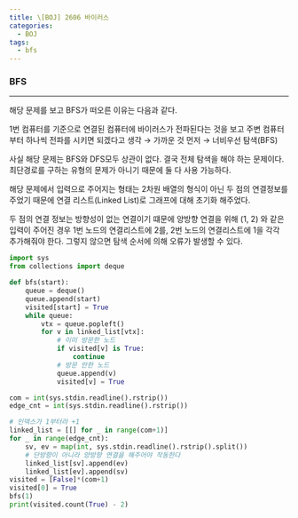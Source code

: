 ```yaml
---
title: \[BOJ] 2606 바이러스
categories: 
  - BOJ
tags: 
  - bfs
---
```


### BFS

---

해당 문제를 보고 BFS가 떠오른 이유는 다음과 같다.

1번 컴퓨터를 기준으로 연결된 컴퓨터에 바이러스가 전파된다는 것을 보고 주변 컴퓨터부터 하나씩 전파를 시키면 되겠다고 생각 → 가까운 것 먼저 → 너비우선 탐색(BFS)

사실 해당 문제는 BFS와 DFS모두 상관이 없다. 결국 전체 탐색을 해야 하는 문제이다. 최단경로를 구하는 유형의 문제가 아니기 때문에 둘 다 사용 가능하다.

해당 문제에서 입력으로 주어지는 형태는 2차원 배열의 형식이 아닌 두 점의 연결정보를 주었기 때문에 연결 리스트(Linked List)로 그래프에 대해 초기화 해주었다.

두 점의 연결 정보는 방향성이 없는 연결이기 떄문에 양방향 연결을 위해 (1, 2) 와 같은 입력이 주어진 경우 1번 노드의 연결리스트에 2를, 2번 노드의 연결리스트에 1을 각각 추가해줘야 한다. 그렇지 않으면 탐색 순서에 의해 오류가 발생할 수 있다.

```python
import sys
from collections import deque

def bfs(start):
    queue = deque()
    queue.append(start)
    visited[start] = True
    while queue:
        vtx = queue.popleft()
        for v in linked_list[vtx]:
            # 이미 방문한 노드
            if visited[v] is True:
                continue
            # 방문 안한 노드
            queue.append(v)
            visited[v] = True

com = int(sys.stdin.readline().rstrip())
edge_cnt = int(sys.stdin.readline().rstrip())

# 인덱스가 1부터라 +1
linked_list = [[] for _ in range(com+1)]
for _ in range(edge_cnt):
    sv, ev = map(int, sys.stdin.readline().rstrip().split())
    # 단방향이 아니라 양방향 연결을 해주어야 작동한다
    linked_list[sv].append(ev)
    linked_list[ev].append(sv)
visited = [False]*(com+1)
visited[0] = True
bfs(1)
print(visited.count(True) - 2)
```